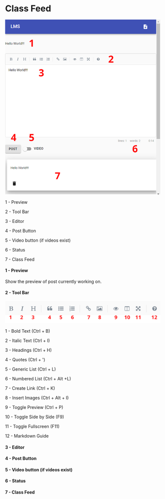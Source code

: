 # Class Feed



![](../.gitbook/assets/class-feed.png)

1 - Preview

2 - Tool Bar

3 - Editor

4 - Post Button

5 - Video button \(if videos exist\)

6 - Status

7 - Class Feed



#### 1 - Preview

Show the preview of post currently working on.

#### 2 - Tool Bar

![](../.gitbook/assets/toolbar.png)

1 - Bold Text \(Ctrl + B\)

2 - Italic Text \(Ctrl + I\) 

3 - Headings \(Ctrl + H\)

4 - Quotes \(Ctrl + '\)

5 - Generic List \(Ctrl + L\)

6 - Numbered List \(Ctrl + Alt +L\)

7 - Create Link \(Ctrl + K\)

8 - Insert Images \(Ctrl + Alt + I\)

9 - Toggle Preview \(Ctrl + P\)

10 - Toggle Side by Side \(F9\)

11 - Toggle Fullscreen \(F11\)

12 - Markdown Guide



#### 3 - Editor

#### 4 - Post Button

#### 5 - Video button \(if videos exist\)

#### 6 - Status

#### 7 - Class Feed



